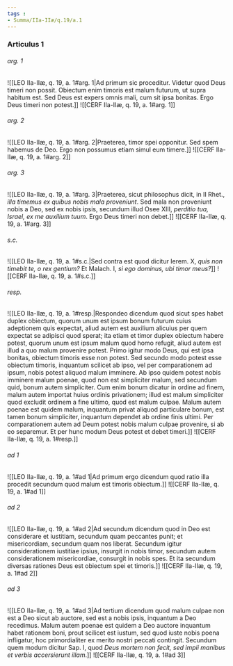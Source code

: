 ```yaml
---
tags : 
- Summa/IIa-IIæ/q.19/a.1
---
```


### Articulus 1

###### arg. 1
![[LEO IIa-IIæ, q. 19, a. 1#arg. 1|Ad primum sic proceditur. Videtur quod Deus timeri non possit. Obiectum enim timoris est malum futurum, ut supra habitum est. Sed Deus est expers omnis mali, cum sit ipsa bonitas. Ergo Deus timeri non potest.]]
![[CERF IIa-IIæ, q. 19, a. 1#arg. 1]]

###### arg. 2
![[LEO IIa-IIæ, q. 19, a. 1#arg. 2|Praeterea, timor spei opponitur. Sed spem habemus de Deo. Ergo non possumus etiam simul eum timere.]]
![[CERF IIa-IIæ, q. 19, a. 1#arg. 2]]

###### arg. 3
![[LEO IIa-IIæ, q. 19, a. 1#arg. 3|Praeterea, sicut philosophus dicit, in II Rhet., *illa timemus ex quibus nobis mala proveniunt*. Sed mala non proveniunt nobis a Deo, sed ex nobis ipsis, secundum illud Osee XIII, *perditio tua, Israel, ex me auxilium tuum*. Ergo Deus timeri non debet.]]
![[CERF IIa-IIæ, q. 19, a. 1#arg. 3]]

###### s.c.
![[LEO IIa-IIæ, q. 19, a. 1#s.c.|Sed contra est quod dicitur Ierem. X, *quis non timebit te, o rex gentium?* Et Malach. I, *si ego dominus, ubi timor meus?*]]
![[CERF IIa-IIæ, q. 19, a. 1#s.c.]]

###### resp.
![[LEO IIa-IIæ, q. 19, a. 1#resp.|Respondeo dicendum quod sicut spes habet duplex obiectum, quorum unum est ipsum bonum futurum cuius adeptionem quis expectat, aliud autem est auxilium alicuius per quem expectat se adipisci quod sperat; ita etiam et timor duplex obiectum habere potest, quorum unum est ipsum malum quod homo refugit, aliud autem est illud a quo malum provenire potest. Primo igitur modo Deus, qui est ipsa bonitas, obiectum timoris esse non potest. Sed secundo modo potest esse obiectum timoris, inquantum scilicet ab ipso, vel per comparationem ad ipsum, nobis potest aliquod malum imminere. Ab ipso quidem potest nobis imminere malum poenae, quod non est simpliciter malum, sed secundum quid, bonum autem simpliciter. Cum enim bonum dicatur in ordine ad finem, malum autem importat huius ordinis privationem; illud est malum simpliciter quod excludit ordinem a fine ultimo, quod est malum culpae. Malum autem poenae est quidem malum, inquantum privat aliquod particulare bonum, est tamen bonum simpliciter, inquantum dependet ab ordine finis ultimi. Per comparationem autem ad Deum potest nobis malum culpae provenire, si ab eo separemur. Et per hunc modum Deus potest et debet timeri.]]
![[CERF IIa-IIæ, q. 19, a. 1#resp.]]

###### ad 1
![[LEO IIa-IIæ, q. 19, a. 1#ad 1|Ad primum ergo dicendum quod ratio illa procedit secundum quod malum est timoris obiectum.]]
![[CERF IIa-IIæ, q. 19, a. 1#ad 1]]

###### ad 2
![[LEO IIa-IIæ, q. 19, a. 1#ad 2|Ad secundum dicendum quod in Deo est considerare et iustitiam, secundum quam peccantes punit; et misericordiam, secundum quam nos liberat. Secundum igitur considerationem iustitiae ipsius, insurgit in nobis timor, secundum autem considerationem misericordiae, consurgit in nobis spes. Et ita secundum diversas rationes Deus est obiectum spei et timoris.]]
![[CERF IIa-IIæ, q. 19, a. 1#ad 2]]

###### ad 3
![[LEO IIa-IIæ, q. 19, a. 1#ad 3|Ad tertium dicendum quod malum culpae non est a Deo sicut ab auctore, sed est a nobis ipsis, inquantum a Deo recedimus. Malum autem poenae est quidem a Deo auctore inquantum habet rationem boni, prout scilicet est iustum, sed quod iuste nobis poena infligatur, hoc primordialiter ex merito nostri peccati contingit. Secundum quem modum dicitur Sap. I, quod *Deus mortem non fecit, sed impii manibus et verbis accersierunt illam*.]]
![[CERF IIa-IIæ, q. 19, a. 1#ad 3]]

